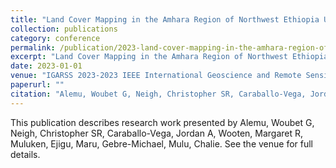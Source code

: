 ```yaml
---
title: "Land Cover Mapping in the Amhara Region of Northwest Ethiopia Using Convolutional Neural Networks and Domain Adaptation Techniques"
collection: publications
category: conference
permalink: /publication/2023-land-cover-mapping-in-the-amhara-region-of-northwest-ethiopia-using-convolutional-neural-networks-and-domain-adaptation-techniques
excerpt: "Land Cover Mapping in the Amhara Region of Northwest Ethiopia Using Convolutional Neural Networks and Domain Adaptation Techniques by Alemu, Woubet G et al."
date: 2023-01-01
venue: "IGARSS 2023-2023 IEEE International Geoscience and Remote Sensing Symposium"
paperurl: ""
citation: "Alemu, Woubet G, Neigh, Christopher SR, Caraballo-Vega, Jordan A, Wooten, Margaret R, Muluken, Ejigu, Maru, Gebre-Michael, Mulu, Chalie (2023). "Land Cover Mapping in the Amhara Region of Northwest Ethiopia Using Convolutional Neural Networks and Domain Adaptation Techniques." <i>IGARSS 2023-2023 IEEE International Geoscience and Remote Sensing Symposium</i>."
---
```


This publication describes research work presented by Alemu, Woubet G, Neigh, Christopher SR, Caraballo-Vega, Jordan A, Wooten, Margaret R, Muluken, Ejigu, Maru, Gebre-Michael, Mulu, Chalie. See the venue for full details.
